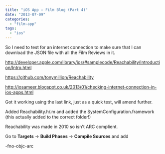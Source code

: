 ```yaml
---
title: "iOS App – Film Blog (Part 4)"
date: "2013-07-09"
categories: 
  - "film-app"
tags: 
  - "ios"
---
```


So I need to test for an internet connection to make sure that I can download the JSON file with all the Film Reviews in it.

http://developer.apple.com/library/ios/#samplecode/Reachability/Introduction/Intro.html

https://github.com/tonymillion/Reachability

http://iosameer.blogspot.co.uk/2013/01/checking-internet-connection-in-ios-apps.html

Got it working using the last link, just as a quick test, will amend further.

Added Reachability.h/.m and added the SystemConfiguration.framework (this actually added to the correct folder!)

Reachability was made in 2010 so isn't ARC complient.

Go to **Targets** -> **Build Phases** -> **Compile Sources** and add

\-fno-objc-arc
